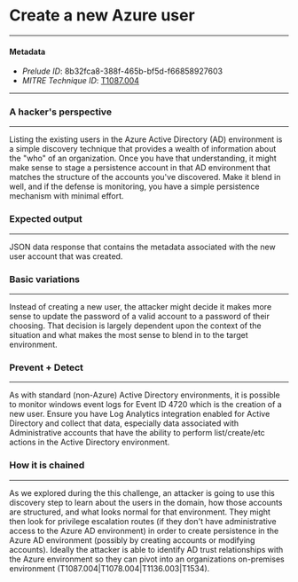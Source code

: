 
# Create a new Azure user

---

#### Metadata

- *Prelude ID*: 8b32fca8-388f-465b-bf5d-f66858927603
- *MITRE Technique ID*: [T1087.004](https://attack.mitre.org/techniques/T1087/004)

---

### A hacker's perspective

---

Listing the existing users in the Azure Active Directory (AD) environment is a simple discovery technique that provides a wealth of information about the "who" of an organization. Once you have that understanding, it might make sense to stage a persistence account in that AD environment that matches the structure of the accounts you've discovered. Make it blend in well, and if the defense is monitoring, you have a simple persistence mechanism with minimal effort. 

### Expected output

---

JSON data response that contains the metadata associated with the new user account that was created. 

### Basic variations

---

Instead of creating a new user, the attacker might decide it makes more sense to update the password of a valid account to a password of their choosing. That decision is largely dependent upon the context of the situation and what makes the most sense to blend in to the target environment. 

### Prevent + Detect

---

As with standard (non-Azure) Active Directory environments, it is possible to monitor windows event logs for Event ID 4720 which is the creation of a new user. Ensure you have Log Analytics integration enabled for Active Directory and collect that data, especially data associated with Administrative accounts that have the ability to perform list/create/etc actions in the Active Directory environment. 

### How it is chained

---

As we explored during the this challenge, an attacker is going to use this discovery step to learn about the users in the domain, how those accounts are structured, and what looks normal for that environment. They might then look for privilege escalation routes (if they don't have administrative access to the Azure AD environment) in order to create persistence in the Azure AD environment (possibly by creating accounts or modifying accounts). Ideally the attacker is able to identify AD trust relationships with the Azure environment so they can pivot into an organizations on-premises environment (T1087.004|T1078.004|T1136.003|T1534). 

